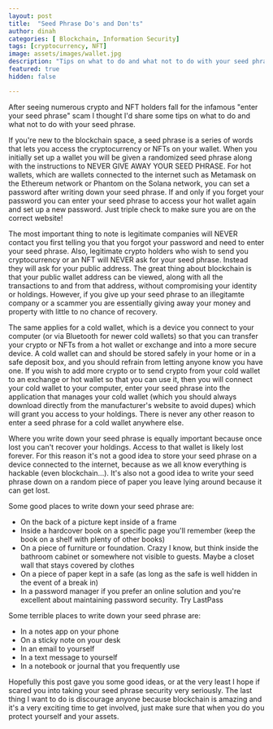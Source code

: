 ```yaml
---
layout: post
title:  "Seed Phrase Do's and Don'ts"
author: dinah
categories: [ Blockchain, Information Security]
tags: [cryptocurrency, NFT]
image: assets/images/wallet.jpg
description: "Tips on what to do and what not to do with your seed phrase."
featured: true
hidden: false

---
```

After seeing numerous crypto and NFT holders fall for the infamous "enter your seed phrase" scam I thought I'd share some tips on what to do and what not to do with your seed phrase.  

If you're new to the blockchain space, a seed phrase is a series of words that lets you access the cryptocurrency or NFTs on your wallet. When you initially set up a wallet you will be given a randomized seed phrase along with the instructions to NEVER GIVE AWAY YOUR SEED PHRASE. For hot wallets, which are wallets connected to the internet such as Metamask on the Ethereum network or Phantom on the Solana network, you can set a password after writing down your seed phrase. If and only if you forget your password you can enter your seed phrase to access your hot wallet again and set up a new password. Just triple check to make sure you are on the correct website!  

The most important thing to note is legitimate companies will NEVER contact you first telling you that you forgot your password and need to enter your seed phrase. Also, legitimate crypto holders who wish to send you cryptocurrency or an NFT will NEVER ask for your seed phrase. Instead they will ask for your public address. The great thing about blockchain is that your public wallet address can be viewed, along with all the transactions to and from that address, without compromising your identity or holdings. However, if you give up your seed phrase to an illegitamte company or a scammer you are essentially giving away your money and property with little to no chance of recovery.  

The same applies for a cold wallet, which is a device you connect to your computer (or via Bluetooth for newer cold wallets) so that you can transfer your crypto or NFTs from a hot wallet or exchange and into a more secure device. A cold wallet can and should be stored safely in your home or in a safe deposit box, and you should refrain from letting anyone know you have one. If you wish to add more crypto or to send crypto from your cold wallet to an exchange or hot wallet so that you can use it, then you will connect your cold wallet to your computer, enter your seed phrase into the application that manages your cold wallet (which you should always download directly from the manufacturer's website to avoid dupes) which will grant you access to your holdings. There is never any other reason to enter a seed phrase for a cold wallet anywhere else.  

Where you write down your seed phrase is equally important because once lost you can't recover your holdings. Access to that wallet is likely lost forever. For this reason it's not a good idea to store your seed phrase on a device connected to the internet, because as we all know everything is hackable (even blockchain...). It's also not a good idea to write your seed phrase down on a random piece of paper you leave lying around because it can get lost. 

Some good places to write down your seed phrase are:

 - On the back of a picture kept inside of a frame  
 - Inside a hardcover book on a specific page you'll remember (keep the book on a shelf with plenty of other books)    
 - On a piece of furniture or foundation. Crazy I know, but think inside the bathroom cabinet or somewhere not visible to guests. Maybe a closet wall that stays covered by clothes  
 - On a piece of paper kept in a safe (as long as the safe is well hidden in the event of a break in)  
 - In a password manager if you prefer an online solution and you're excellent about maintaining password security. Try LastPass  
  
Some terrible places to write down your seed phrase are:  
- In a notes app on your phone  
- On a sticky note on your desk  
- In an email to yourself  
- In a text message to yourself  
- In a notebook or journal that you frequently use  

Hopefully this post gave you some good ideas, or at the very least I hope if scared you into taking your seed phrase security very seriously. The last thing I want to do is discourage anyone because blockchain is amazing and it's a very exciting time to get involved, just make sure that when you do you protect yourself and your assets.  